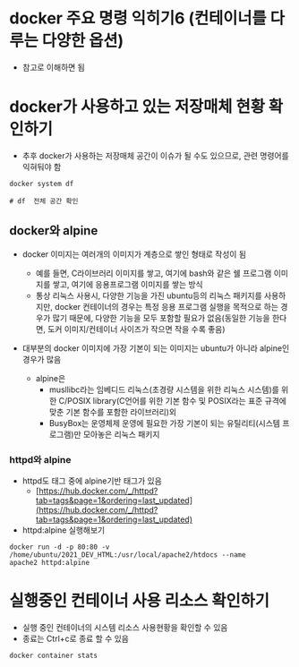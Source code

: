 # docker 주요 명령 익히기6 (컨테이너를 다루는 다양한 옵션)

- 참고로 이해하면 됨

# docker가 사용하고 있는 저장매체 현황 확인하기

- 추후 docker가 사용하는 저장매체 공간이 이슈가 될 수도 있으므로, 관련 명령어를 익혀둬야 함

```docker
docker system df

# df  전체 공간 확인
```

## docker와 alpine

- docker 이미지는 여러개의 이미지가 계층으로 쌓인 형태로 작성이 됨
    - 예를 들면, C라이브러리 이미지를 쌓고, 여기에 bash와 같은 쉘 프로그램 이미지를 쌓고, 여기에 응용프로그램 이미지를 쌓는 방식
    - 통상 리눅스 사용시, 다양한 기능을 가진 ubuntu등의 리눅스 패키지를 사용하지만, docker 컨테이너의 경우는 특정 응용 프로그램 실행을 목적으로 하는 경우가 많기 때문에, 다양한 기능을 모두 포함할 필요가 없음(동일한 기능을 한다면, 도커 이미지/컨테이너 사이즈가 작으면 작을 수록 좋음)

- 대부분의 docker 이미지에 가장 기본이 되는 이미지는 ubuntu가 아니라 alpine인 경우가 많음
    - alpine은
        - musllibc라는 임베디드 리눅스(초경량 시스템을 위한 리눅스 시스템)를 위한 C/POSIX library(C언어를 위한 기본 함수 및 POSIX라는 표준 규격에 맞춘 기본 함수를 포함한 라이브러리)외
        - BusyBox는 운영체제 운영에 필요한 가장 기본이 되는 유틸리티(시스템 프로그램)만 모아놓은 리눅스 패키지

### httpd와 alpine

- httpd도 태그 중에 alpine기반 태그가 있음
    - [https://hub.docker.com/_/httpd?tab=tags&page=1&ordering=last_updated](https://hub.docker.com/_/httpd?tab=tags&page=1&ordering=last_updated)
- httpd:alpine 실행해보기

```docker
docker run -d -p 80:80 -v /home/ubuntu/2021_DEV_HTML:/usr/local/apache2/htdocs --name
apache2 httpd:alpine
```

# 실행중인 컨테이너 사용 리소스 확인하기

- 실행 중인 컨테이너의 시스템 리소스 사용현황을 확인할 수 있음
- 종료는 Ctrl+c로 종료 할 수 있음

```docker
docker container stats
```